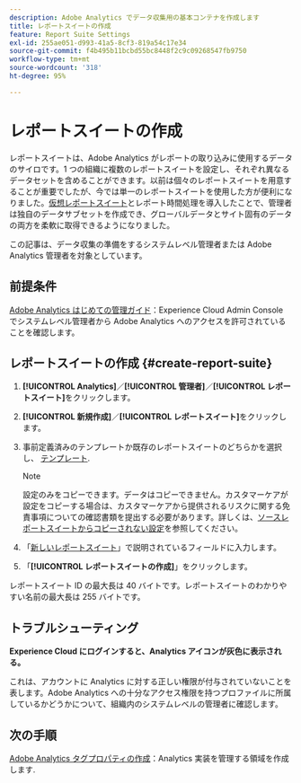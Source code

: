 ```yaml
---
description: Adobe Analytics でデータ収集用の基本コンテナを作成します
title: レポートスイートの作成
feature: Report Suite Settings
exl-id: 255ae051-d993-41a5-8cf3-819a54c17e34
source-git-commit: f4b495b11bcbd55bc8448f2c9c09268547fb9750
workflow-type: tm+mt
source-wordcount: '318'
ht-degree: 95%

---
```


# レポートスイートの作成

レポートスイートは、Adobe Analytics がレポートの取り込みに使用するデータのサイロです。1 つの組織に複数のレポートスイートを設定し、それぞれ異なるデータセットを含めることができます。以前は個々のレポートスイートを用意することが重要でしたが、今では単一のレポートスイートを使用した方が便利になりました。[仮想レポートスイート](https://experienceleague.adobe.com/docs/analytics/components/virtual-report-suites/vrs-about.html?lang=ja#virtual-report-suites)とレポート時間処理を導入したことで、管理者は独自のデータサブセットを作成でき、グローバルデータとサイト固有のデータの両方を柔軟に取得できるようになりました。

この記事は、データ収集の準備をするシステムレベル管理者または Adobe Analytics 管理者を対象としています。

## 前提条件

[Adobe Analytics はじめての管理ガイド](/help/admin/admin-console/first-admin-guide.md)：Experience Cloud Admin Console でシステムレベル管理者から Adobe Analytics へのアクセスを許可されていることを確認します。

## レポートスイートの作成 {#create-report-suite}

1. **[!UICONTROL Analytics]**／**[!UICONTROL 管理者]**／**[!UICONTROL レポートスイート]**&#x200B;をクリックします。
1. **[!UICONTROL 新規作成]**／**[!UICONTROL レポートスイート]**&#x200B;をクリックします。
1. 事前定義済みのテンプレートか既存のレポートスイートのどちらかを選択し、 [テンプレート](../c-report-suite-templates/report-suite-templates.md).

   >[!NOTE]
   >
   >設定のみをコピーできます。データはコピーできません。カスタマーケアが設定をコピーする場合は、カスタマーケアから提供されるリスクに関する免責事項についての確認書類を提出する必要があります。詳しくは、[ソースレポートスイートからコピーされない設定](/help/admin/c-manage-report-suites/c-new-report-suite/settings-not-copied-from-rs.md)を参照してください。

1. 「[新しいレポートスイート](../c-new-report-suite/new-report-suite.md)」で説明されているフィールドに入力します。
1. 「**[!UICONTROL レポートスイートの作成]**」をクリックします。

レポートスイート ID の最大長は 40 バイトです。レポートスイートのわかりやすい名前の最大長は 255 バイトです。

## トラブルシューティング

**Experience Cloud にログインすると、Analytics アイコンが灰色に表示される。**

これは、アカウントに Analytics に対する正しい権限が付与されていないことを表します。Adobe Analytics への十分なアクセス権限を持つプロファイルに所属しているかどうかについて、組織内のシステムレベルの管理者に確認します。

## 次の手順

[Adobe Analytics タグプロパティの作成](/help/implement/launch/create-analytics-property.md)：Analytics 実装を管理する領域を作成します.
